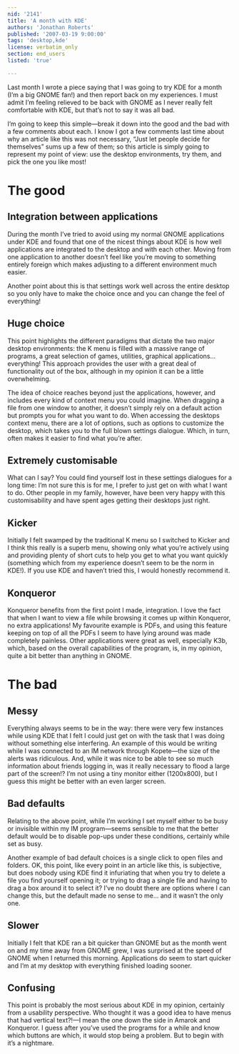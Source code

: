 ```yaml
---
nid: '2141'
title: 'A month with KDE'
authors: 'Jonathan Roberts'
published: '2007-03-19 9:00:00'
tags: 'desktop,kde'
license: verbatim_only
section: end_users
listed: 'true'

---
```

Last month I wrote a piece saying that I was going to try KDE for a month (I’m a big GNOME fan!) and then report back on my experiences. I must admit I’m feeling relieved to be back with GNOME as I never really felt comfortable with KDE, but that’s not to say it was all bad.

I’m going to keep this simple—break it down into the good and the bad with a few comments about each. I know I got a few comments last time about why an article like this was not necessary, “Just let people decide for themselves” sums up a few of them; so this article is simply going to represent my point of view: use the desktop environments, try them, and pick the one you like most!


# The good


## Integration between applications

During the month I’ve tried to avoid using my normal GNOME applications under KDE and found that one of the nicest things about KDE is how well applications are integrated to the desktop and with each other. Moving from one application to another doesn’t feel like you’re moving to something entirely foreign which makes adjusting to a different environment much easier.

Another point about this is that settings work well across the entire desktop so you only have to make the choice once and you can change the feel of everything!


## Huge choice

This point highlights the different paradigms that dictate the two major desktop environments: the K menu is filled with a massive range of programs, a great selection of games, utilities, graphical applications... everything! This approach provides the user with a great deal of functionality out of the box, although in my opinion it can be a little overwhelming.

The idea of choice reaches beyond just the applications, however, and includes every kind of context menu you could imagine. When dragging a file from one window to another, it doesn’t simply rely on a default action but prompts you for what you want to do. When accessing the desktops context menu, there are a lot of options, such as options to customize the desktop, which takes you to the full blown settings dialogue. Which, in turn, often makes it easier to find what you’re after.


## Extremely customisable

What can I say? You could find yourself lost in these settings dialogues for a long time: I’m not sure this is for me, I prefer to just get on with what I want to do. Other people in my family, however, have been very happy with this customisability and have spent ages getting their desktops just right.


## Kicker

Initially I felt swamped by the traditional K menu so I switched to Kicker and I think this really is a superb menu, showing only what you’re actively using and providing plenty of short cuts to help you get to what you want quickly (something which from my experience doesn’t seem to be the norm in KDE!). If you use KDE and haven’t tried this, I would honestly recommend it.


## Konqueror

Konqueror benefits from the first point I made, integration. I love the fact that when I want to view a file while browsing it comes up within Konqueror, no extra applications! My favourite example is PDFs, and using this feature keeping on top of all the PDFs I seem to have lying around was made completely painless. Other applications were great as well, especially K3b, which, based on the overall capabilities of the program, is, in my opinion, quite a bit better than anything in GNOME.


# The bad


## Messy

Everything always seems to be in the way: there were very few instances while using KDE that I felt I could just get on with the task that I was doing without something else interfering. An example of this would be writing while I was connected to an IM network through Kopete—the size of the alerts was ridiculous. And, while it was nice to be able to see so much information about friends logging in, was it really necessary to flood a large part of the screen!? I’m not using a tiny monitor either (1200x800), but I guess this might be better with an even larger screen.


## Bad defaults

Relating to the above point, while I’m working I set myself either to be busy or invisible within my IM program—seems sensible to me that the better default would be to disable pop-ups under these conditions, certainly while set as busy. 

Another example of bad default choices is a single click to open files and folders. OK, this point, like every point in an article like this, is subjective, but does nobody using KDE find it infuriating that when you try to delete a file you find yourself opening it; or trying to drag a single file and having to drag a box around it to select it? I’ve no doubt there are options where I can change this, but the default made no sense to me... and it wasn’t the only one. 


## Slower

Initially I felt that KDE ran a bit quicker than GNOME but as the month went on and my time away from GNOME grew, I was surprised at the speed of GNOME when I returned this morning. Applications do seem to start quicker and I’m at my desktop with everything finished loading sooner.


## Confusing

This point is probably the most serious about KDE in my opinion, certainly from a usability perspective. Who thought it was a good idea to have menus that had vertical text?!—I mean the one down the side in Amarok and Konqueror. I guess after you’ve used the programs for a while and know which buttons are which, it would stop being a problem. But to begin with it’s a nightmare.

